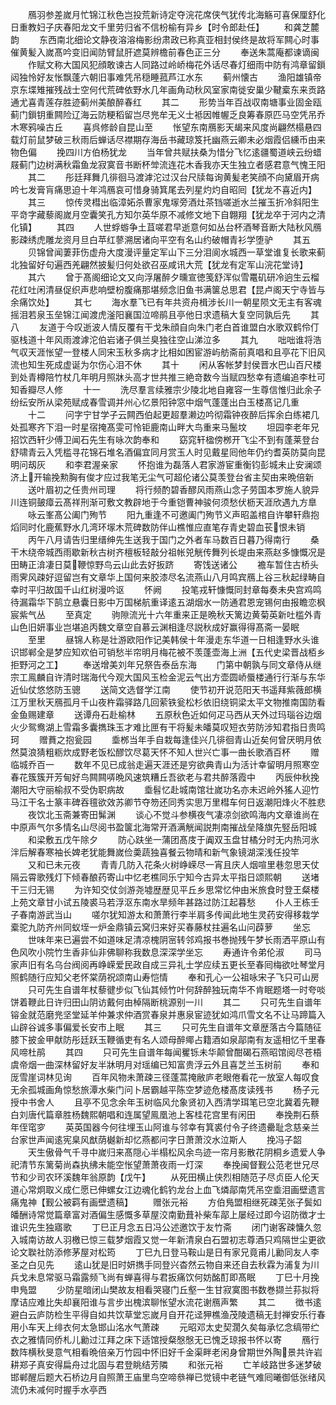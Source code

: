 <!-- { "loadSidebar": true } -->
　　鴈羽参差嵗月忙锦江秋色岂投荒新诗定夺浣花席侠气犹传北海觞可喜保厘舒化日重教妇子庆春阳龙文千里劳归省不信枌榆有异乡【时令郎赴任】
　　和龚芝麓韵
　　东西南北细论文静夜溶溶梅影纷肃政已称真亚相封侯终是故将军闗心时事催黄髪入嵗髙吟变旧闻防臂鼠肝遮莫辨檐前春色正三分
　　奉送朱蒿庵都谏谪闽
　　作赋文称大国风犯顔敢谏古人同路过岭峤梅花外话尽春灯细雨中防有鸿章留鎻闼独怜好友怅飘蓬六朝旧事难凭吊穏睡菰芦江水东
　　蓟州懐古
　　渔阳雄镇帝京东堞雉摧残战士空何代荒碑依野水几年画角动秋风室家南徙安巢少鞬槖东来贡路通尤喜青莲存胜迹蓟州美酿醉春红
　　其二
　　形势当年百战収南塘事业固金瓯蓟门鎻钥重闗险辽海云防粳稻留岂尽兠牟无义士袛因帷幄乏良筹春原匹马空凭吊乔木寒鸦噪古丘
　　喜呉修龄自昆山至
　　怅望东南鴈影天朅来风度尚翩然榻悬四载灯前鼠梦破三秋雨后蝉话尽襟期存海岳书藏琼笈托幽燕云卿未必烟霞侣纁币由来物色偏
　　挽四川方伯杨犹龙
　　当年曾共赋扶桑为惜分飞忆逺疆蜀道峡云纷蜡屐蓟门边树满秋霜鱼龙寂寞音书断杯斚流连花木香我亦天生独立者感君意气愧王阳
　　其二
　　彤廷拜舞几徘徊马渡滹沱过汉台尺牍每询黄髪老笑顔不向黛眉开病吟七发膏肓痛思迫十年鸿鴈哀可惜身骑箕尾去列星灼灼自昭囘【犹龙不喜近内】
　　其三
　　惊传灵槥出临漳妬杀曹家鬼塜旁酒灶茶铛嗟逝水兰摧玉折冷斜阳生平竒字藏藜阁嵗月空囊笑孔方知尔英华原不减修文地下自翺翔【犹龙卒于河内之清化镇】
　　其四
　　人世蜉蝣争土苴嗟君早逝意何如丛台杯酒琴音断大陆秋风鴈影疎绣虎雕龙资月旦白苹红蓼溯居诸向平空有名山约破帽青衫学堕驴
　　其五
　　贝锦曾闻萋菲伤虚舟大度漫评量定军山下三分泪阆水城西一草堂谁复长歌来蓟北独留好句遍西羌翩然披髪归何处欲召巫咸讯大荒【犹龙有定军山浣花堂诗】
　　其六
　　曾于髙阁细论文又向浮屠醉夕曛宣徳笺舒浑似雪鼍矶研冷逈生云榴花红吐闲清昼促织声悲响壁枌腹痛那堪频念旧鱼书满箧总思君【昆卢阁天宁寺皆与余痛饮处】
　　其七
　　海水羣飞已有年共资舟楫涉长川一朝星陨文无主有客魂摇泪若泉玉垒锦江闻渡虎滏阳襄国泣啼鹃且亭他日求遗稿大复空同孰后先
　　其八
　　友道于今叹逝波人情反覆有干戈朱顔自向朱门老白首谁盟白水歌双鹤伶仃驱栈道十年风雨渡滹沱伯岩诸子俱兰臭独往空山涕泣多
　　其九
　　咄咄谁将浩气収天涯怅望一登楼人同宋玉秋多病才比相如困宦游屿舫斋前真唱和且亭花下旧风流也知生死成虚诞为尔伤心泪不休
　　其十
　　闲从客帐梦封侯晋水巴山百尺楼到处青樽陪竹杖几年明月照牀头高才世共推三絶竒数今当赋四愁幸有遗编追李杜可知香瓣尽人修
　　十一
　　洗尽羣言续雅宗少陵北地自雍容一生尊信惟归此余子纷纭安所从梁苑赋成春雪调并州心忆景阳钟窓中烟气蓬蓬出白玉楼髙记几重
　　十二
　　问字宁甘学子云闗西伯起更超羣濑边吟彻霜钟夜醉后挥余白练裙几处孤寒齐下泪一时星宿掩髙雯可怜钜鹿南山畔大鸟重来马鬛坟
　　坦园李老年兄招饮西轩少傅卫闻石先生有咏次韵奉和
　　窈窕轩楹傍桞开飞尘不到有蓬莱登台舒啸青云入凭槛寻花锦石堆名酒偏宜同月赏玉人时见戴星囘他年仍约耆英防莫向昆明问刼灰
　　和李君渥亲家
　　怀抱谁为磊落人君家游宦重衡钧彭城未止安澜颂济上开输挽勲胸有俊才应过我笔无尘气可超伦诸公莫羡登台省主契由来晩倍新
　　送叶眉初之任贵州司理
　　将行频酌碧香醪风雨燕山念子劳国本罗施人貌异川连铜皷瘴云髙祥刑渐可敷文教辟地于今重铠曹神骏何须愁伏枥天涯欣遇九方臯
　　咏云峯髙公阖门殉节
　　阳九重逢不可邀阖门殉节义声昭盖棺自许攀轩鼎抱熖同时化鹿蕉野水几湾环塜木荒碑数防伴山樵惟应直笔存青史碧血苌恨未销
　　丙午八月请告归里缙绅先生送我于国门之外者车马数百日暮乃得南行
　　桑干木绕帝城西雨歇新秋古树齐檀板轻敲分祖帐兕觥传舞列长堤由来燕赵多慷慨况是田畴正渰凄日莫鞭惊野鸟云山此去好扳跻
　　寄饯送诸公
　　襜车暂住古桥头雨霁风疎好逗留岂有文章华上国何来胶漆尽名流燕山八月鸣宾鴈上谷三秋起绿畴自幸时平归故国千山红树漫吟讴
　　怀阙
　　投笔戎轩慷慨同封章每奏未央宫鸡鸣待漏霜华下鹄立悬囊日影中万国梯航重译逺五湖烟水一防通君恩宠锡何由报瞻恋枫宸紫气丛
　　至真定
　　驹隙流光十六年重来正是晩秋天篱边黄菊英新吐槛外青山色旧妍事业岂堪追丙魏文章空自慕云渊相逢尽説秋成好赢得得髙斋一晏眠
　　至里
　　昼锦人称是壮游欧阳作记美韩侯十年漫走东华道一日相逢野水头谁识邯郸全是梦应知欢伯可销愁半帘明月梅花被不羡蓬壶海上洲【五代史梁晋战栢乡拒野河之工】
　　奉送增美刘年兄祭告泰岳东海
　　门第中朝孰与同文章侍从继宗工鳯麟自许清时瑞海代今观大国风玉检金泥云气出方壶圆峤蜃楼通行行渐与东华近仙仗悠悠防玉骢
　　送简文选督学江南
　　使节初开说范阳天书遥拜紫薇郎横江万里秋天鴈孤月千山夜杵霜驿路几回萦铁瓮松杉依旧绕铜梁太平文物推南国防看金鱼赐建章
　　送谭舟石赴榆林
　　五原秋色近如何疋马西从天外过玛瑙谷边烟火少鸳鸯湖上雪霜多囊擕珠玉才难比匣有干将髪未皤莫叹短衣劳防涉知君指日贵鸣珂
　　赠蕡之抱瓮园
　　埀桞当年手自栽每逢佳兴几徘徊青山近矣何曾厌明月依然莫浪猜粗粝炊成野老饭松醪饮尽葛天怀不知人世兴亡事一曲长歌酒百杯
　　赠临城乔百一
　　数年不见已成翁走遍天涯还是穷欲典青山为活计幸留明月照寒空春花簇簇开芳甸好鸟闗闗哢晩风速筑糟丘吾欲老与君共醉落霞中
　　丙辰仲秋挽潮阳大守丽榆叔不受伪职病故
　　埀髫忆赴城南馆壮嵗功名亦未迟岭外猺人迎竹马江干名士篆丰碑吞氊欲效苏卿节夺笏还同秀实思万里槥车何日返潮阳烽火不胜悲
　　夜饮北玉斋兼寄田髴渊
　　谈心不觉斗参横夜气凄凉剑欲鸣海内文章谁尚在中原声气尔多情名山尽阅书盈箧北海常开酒满觥闻説荆南摧战垒降旗先竪岳阳城
　　和梁敷五戊午除夕
　　防心趺坐一蒲团髙庋于阗双玉盘甘橘分时无内热河氷泮后解春寒袖长婢老犹能舞嵗俭羮蔬独喜餐云物晴和新气象镜湖深浅任投竿
　　又和已未元夜
　　青青几防入花条火树峥嵘尽一宵且庆人烟喧里巷忽思天仗隔云霄歌残灯下倾春酿药寄山中忆老樵同乐宁知今古异太平指日颂熙朝
　　送堵干三归无锡
　　为许知交仗剑游尧墟歴歴见平丘乡思常忆仲由米旅食时登王粲楼上苑文章甘小试五陵裘马若浮沤东南水旱频年甚路过防江起暮愁
　　仆人王栋壬子春南游武当山
　　嗟尔犹知游太和萧萧行李半肩多传闻此地生灵药安得移栽学槖驼九防齐州同蚁垤一炉金鼎镇云窝归来好买春藤杖拄遍名山问薜萝
　　坐忘
　　世味年来已遍尝不如道味足清凉槐阴宻转邻鸡报书巻抛残午梦长雨洒平原山有色风吹小院竹生香非仙非佛聊称我数息深深学坐忘
　　寿通许令弟伦淑
　　司马家声旧有名乌台阀阅再峥嵘爱民政自成三异礼士学应续五更长至春囘梅欲吐琴堂月照鹤随行应知父老怀棠荫祝颂南山寿恺情
　　奉和孔心一公祖咏宋子飞只可山房
　　只可先生自谱年杖藜徤步似飞仙其倾竹叶何辞醉独玩南华不肯眠题塔一时夸啖饼着鞭此日许归田山阴访戴何由棹隔断桃源别一川
　　其二
　　只可先生自谱年镕金就范磨兠坚堂延羊仲兼求仲酒赏春泉并惠泉宦迹犹如鸿爪雪文名不让马蹄篇入山辟谷诚多事偏爱长安市上眠
　　其三
　　只可先生自谱年文章歴落古今篇随征膝下披金甲献防彤廷跃玉鞭循吏有名人颂母醉鄊占籍酒如泉鄗南有友遥相忆千里春风啼杜鹃
　　其四
　　只可先生自谱年每闻矍铄未华颠曾酣碣石燕昭馆阅尽苍梧虞帝烟一曲深林留好友半牀明月对瑶编已知富贵浮云外且喜芝兰玉树前
　　奉和厐雪崖词林见询
　　百年风物未萧疎三径蓬蒿掩敝庐老眼倦看花一放室人每叹食无余孤城画角惊愁旅潭水柴门问卜居霸越平陈空梦迹危楼髙庋读残书
　　杨子元授中书舍人
　　且亭不见念余年玉树临风允象贤初入西清学珥笔已空北冀着先鞭白刘唐代篇章胜杨魏熙朝唱和连属望鳯凰池上客桂花宫里有闲田
　　奉挽荆石蔡年侄窀穸
　　英英国器今何往埋玉山阿谁与邻幸有箕裘付令子终遗罍耻念慈亲兰台家世声闻逺宪臬风猷荫樾新却忆燕都问字日萧萧洨水泣斯人
　　挽冯子韶
　　天生傲骨气千寻中嵗归来髙隠心半榻松风余鸟迹一帘月影散花阴桐乡遗爱人争祀清节东篱菊尚森执绋未能空怅望萧萧夜雨一灯深
　　奉挽闽督觐公范老世兄尽节和少司农环溪魏年翁原韵【戊午】
　　从死田横止侠烈相随范子尽贞臣人伦天道心常炯取义成仁愿已伸螺女江边魂化鹤钓龙台上血飞燐鄗南凭吊空埀泪画壁遗言痛鬼神【觐公被羁有画壁遗稿】
　　赠张元裕
　　方伯鳬盟相继死疎芜张子鬓如皤酬诗常觉篇章富对酒偏生感慨多草屋洨南勤葺补柴车鄗上屡经过即今诏防徴才士谁识先生独寤歌
　　丁巳正月念五日冯公述邀饮于友竹斋
　　闭门谢客疎慵久忽入城南访故人羽檄已惊三载梦烟霞又觉一年新清泉白石盟初志尊酒只鸡隔世尘更欲论文聫社防添修茅屋对松筠
　　丁巳九日登马鞍山是日有家兄竟甫儿勷同友人李圣之白见先
　　逺山犹是旧时妍擕手同登兴杳然云物自来还自去秋霖为浦复为川兵戈未息常驱马霜露频飞尚有蝉喜得与君扳痛饮何妨酩酊即髙眠
　　丁巳十月挽申鳬盟
　　少防星暗闭山樊故友相看哭寝门丘壑一生甘寂寞图书数巻撷兰荪拟将摩诘应难比失却襄阳谁与言步出槐滨聊怅望水流花谢鴈声繁
　　其二
　　徴书逺避白云庐防检生平得自如共饮草堂忘嵗月自开花迳狎樵渔茂陵遗稿无封禅安乐行春用小车天上绯衣何太急邯山洺水气萧疎
　　元昭邓太史契濶久矣每承忆念缟带纻衣之雅情同侨札儿勷过江拜之床下适馆授粲慇慇无已愧乏琼报书怀以寄
　　鴈行数阵横秋旻意气相看晩倍亲万竹园中怀旧好千金渠畔老闲身曾期世外陶景共许岩耕郑子真安得扁舟过北固与君登眺结芳隣
　　和张元裕
　　亡羊岐路世多迷梦破邯郸醒后题大石桥边月自照萧王庙里鸟空啼叅禅已觉镜中老链气难囘曦御低张绪风流仍未减何时握手水亭西
